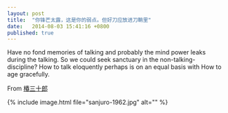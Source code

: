 ```yaml
---
layout: post
title:  "你锋芒太露，这是你的弱点。但好刀应放进刀鞘里"
date:   2014-08-03 15:41:16 +0800
published: true
---
```

Have no fond memories of talking and probably the mind power leaks during the talking. So we could seek sanctuary in the non-talking-discipline? How to talk eloquently perhaps is on an equal basis with How to age gracefully.

From [椿三十郎](http://en.wikipedia.org/wiki/Sanjuro)

{% include image.html file="sanjuro-1962.jpg" alt="" %}
